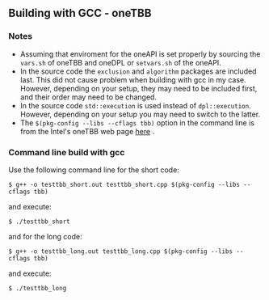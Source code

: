 ## Building with GCC - oneTBB

### Notes

- Assuming that enviroment for the oneAPI is set properly by sourcing the `vars.sh` of oneTBB and oneDPL or `setvars.sh` of the oneAPI.
- In the source code the `exclusion` and `algorithm` packages are included last. This did not cause problem when building with gcc in my case. However, depending on your setup, they may need to be included first, and their order may need to be changed.
- In the source code `std::execution` is used instead of `dpl::execution`. However, depending on your setup you may need to switch to the latter.
- The `$(pkg-config --libs --cflags tbb)` option in the command line is from the Intel's oneTBB web page [here][1] . 

### Command line build with gcc

Use the following command line for the short code:

`$ g++ -o testtbb_short.out testtbb_short.cpp $(pkg-config --libs --cflags tbb)`

and execute:

`$ ./testtbb_short`


and for the long code:

`$ g++ -o testtbb_long.out testtbb_long.cpp $(pkg-config --libs --cflags tbb)`

and execute:

`$ ./testtbb_long`


[1]: https://www.intel.com/content/www/us/en/develop/documentation/get-started-with-onetbb/top.html "Intel oneTBB Web Page"
